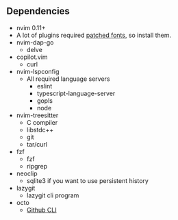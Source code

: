 ## Dependencies

- nvim 0.11+
- A lot of plugins required [patched fonts](https://www.nerdfonts.com/), so install them.
- nvim-dap-go
    - delve
- copilot.vim
    - curl
- nvim-lspconfig
    - All required language servers
        - eslint
        - typescript-language-server
        - gopls
        - node
- nvim-treesitter
    - C compiler
    - libstdc++
    - git
    - tar/curl
- fzf
    - fzf
    - ripgrep
- neoclip
    - sqlite3 if you want to use persistent history
- lazygit
    - lazygit cli program
- octo
    - [Github CLI](https://cli.github.com/)
